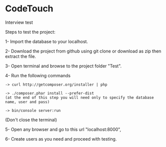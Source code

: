 # CodeTouch
Interview test

Steps to test the project:

1- Import the database to your localhost.

2- Download the project from github using git clone or download as zip then extract the file.

3- Open terminal and browse to the project folder "Test".

4- Run the following commands 

    -> curl http://getcomposer.org/installer | php

    -> ./composer.phar install --prefer-dist
    (at the end of this step you will need only to specify the database name, user and pass)

    -> bin/console server:run

(Don't close the terminal)

5- Open any browser and go to this url "localhost:8000", 

6- Create users as you need and proceed with testing.
